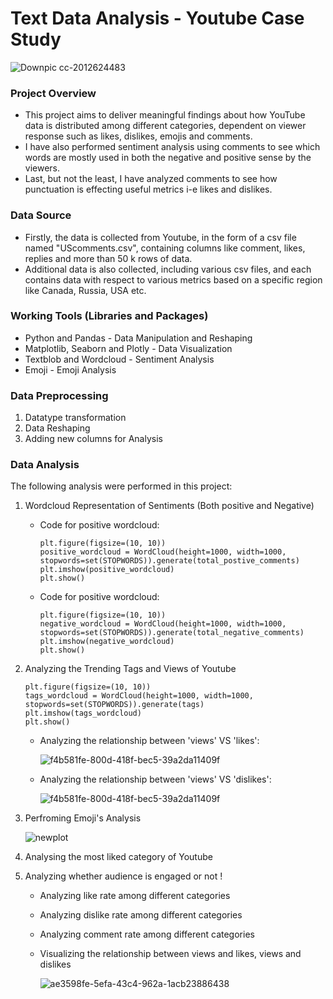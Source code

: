 # Text Data Analysis - Youtube Case Study
  ![Downpic cc-2012624483](https://github.com/user-attachments/assets/07062909-7ea8-4462-b38f-e03ce48fe33f)

### Project Overview
- This project aims to deliver meaningful findings about how YouTube data is distributed among different categories, dependent on viewer response such as likes, dislikes, emojis and comments.
- I have also performed sentiment analysis using comments to see which words are mostly used in both the negative and positive sense by the viewers.
- Last, but not the least, I have analyzed comments to see how punctuation is effecting useful metrics i-e likes and dislikes.

### Data Source
- Firstly, the data is collected from Youtube, in the form of a csv file named "UScomments.csv", containing columns like comment, likes, replies and more than 50 k rows of data.
- Additional data is also collected, including various csv files, and each contains data with respect to various metrics based on a specific region like Canada, Russia, USA etc.

### Working Tools (Libraries and Packages)
- Python and Pandas - Data Manipulation and Reshaping
- Matplotlib, Seaborn and Plotly - Data Visualization
- Textblob and Wordcloud - Sentiment Analysis
- Emoji - Emoji Analysis

### Data Preprocessing
1. Datatype transformation
2. Data Reshaping
3. Adding new columns for Analysis

### Data Analysis
The following analysis were performed in this project:
1. Wordcloud Representation of Sentiments (Both positive and Negative)
   - Code for positive wordcloud:
     ```
     plt.figure(figsize=(10, 10))
     positive_wordcloud = WordCloud(height=1000, width=1000, stopwords=set(STOPWORDS)).generate(total_postive_comments)
     plt.imshow(positive_wordcloud)
     plt.show()
     ```
   - Code for positive wordcloud:
     ```
     plt.figure(figsize=(10, 10))
     negative_wordcloud = WordCloud(height=1000, width=1000, stopwords=set(STOPWORDS)).generate(total_negative_comments)
     plt.imshow(negative_wordcloud)
     plt.show()
     ```
2. Analyzing the Trending Tags and Views of Youtube
   ```
   plt.figure(figsize=(10, 10))
   tags_wordcloud = WordCloud(height=1000, width=1000, stopwords=set(STOPWORDS)).generate(tags)
   plt.imshow(tags_wordcloud)
   plt.show()
   ```
   - Analyzing the relationship between 'views' VS 'likes':
     
     ![f4b581fe-800d-418f-bec5-39a2da11409f](https://github.com/user-attachments/assets/01baf386-c431-48cd-9c0f-2ff2616e8e57)


   - Analyzing the relationship between 'views' VS 'dislikes':
    
     ![f4b581fe-800d-418f-bec5-39a2da11409f](https://github.com/user-attachments/assets/29b37332-9149-40ef-90e9-d5cc9af15fd0)

3. Perfroming Emoji's Analysis
   
   ![newplot](https://github.com/user-attachments/assets/0ef20399-8f76-4f37-b8aa-4756b918c309)
   
5. Analysing the most liked category of Youtube
6. Analyzing whether audience is engaged or not !
   - Analyzing like rate among different categories
   - Analyzing dislike rate among different categories
   - Analyzing comment rate among different categories
   - Visualizing the relationship between views and likes, views and dislikes

     ![ae3598fe-5efa-43c4-962a-1acb23886438](https://github.com/user-attachments/assets/b4c8666c-cb51-4aed-90bb-32f151e70583)

     
     


